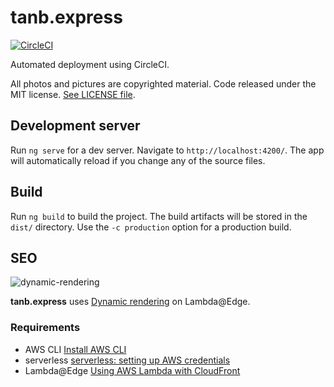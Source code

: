 # tanb.express

[![CircleCI](https://circleci.com/gh/tanb/tanb-express/tree/source-v8.svg?style=svg&circle-token=d0283f2a062676e8f59e24b8e99a107da1fe62c0)](https://circleci.com/gh/tanb/tanb-express/tree/source-v8)

Automated deployment using CircleCI.

All photos and pictures are copyrighted material. Code released under the MIT license. [See LICENSE file](LICENSE.md).


## Development server

Run `ng serve` for a dev server. Navigate to `http://localhost:4200/`. The app will automatically reload if you change any of the source files.

## Build

Run `ng build` to build the project. The build artifacts will be stored in the `dist/` directory. Use the `-c production` option for a production build.

## SEO

![dynamic-rendering](https://github.com/tanb/tanb-express/raw/release/src/assets/img/dynamic-rendering.png)

**tanb.express** uses [Dynamic rendering](https://developers.google.com/search/docs/guides/dynamic-rendering) on Lambda@Edge.

### Requirements

- AWS CLI [Install AWS CLI](https://docs.aws.amazon.com/streams/latest/dev/kinesis-tutorial-cli-installation.html)
- serverless [serverless: setting up AWS credentials](https://serverless.com/framework/docs/providers/aws/guide/credentials/)
- Lambda@Edge [Using AWS Lambda with CloudFront](https://docs.aws.amazon.com/lambda/latest/dg/lambda-edge.html)
